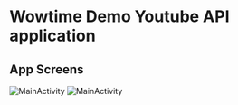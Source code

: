 # Wowtime Demo Youtube API application

## App Screens
![MainActivity](https://github.com/sinetznjr11/wowtime-demo/edit/master/images/screen-1.jpg)
![MainActivity](https://github.com/sinetznjr11/wowtime-demo/edit/master/images/screen-1.jpg)
